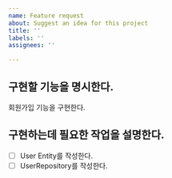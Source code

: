 ```yaml
---
name: Feature request
about: Suggest an idea for this project
title: ''
labels: ''
assignees: ''

---
```


## 구현할 기능을 명시한다.
회원가입 기능을 구현한다.

## 구현하는데 필요한 작업을 설명한다.
- [ ] User Entity를 작성한다.
- [ ] UserRepository를 작성한다.

